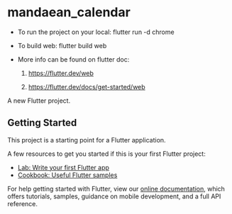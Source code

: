 # mandaean_calendar

- To run the project on your local:
    flutter run -d chrome
  
- To build web:
    flutter build web
    
- More info can be found on flutter doc:
    1. https://flutter.dev/web
    
    2. https://flutter.dev/docs/get-started/web
    
  

A new Flutter project.

## Getting Started

This project is a starting point for a Flutter application.

A few resources to get you started if this is your first Flutter project:

- [Lab: Write your first Flutter app](https://flutter.dev/docs/get-started/codelab)
- [Cookbook: Useful Flutter samples](https://flutter.dev/docs/cookbook)

For help getting started with Flutter, view our
[online documentation](https://flutter.dev/docs), which offers tutorials,
samples, guidance on mobile development, and a full API reference.
